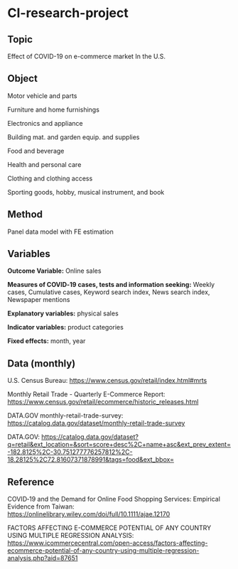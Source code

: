 # CI-research-project

## Topic

Effect of COVID-19 on e-commerce market In the U.S.

## Object

Motor vehicle and parts

Furniture and home furnishings

Electronics and appliance

Building mat. and garden equip. and supplies

Food and beverage

Health and personal care

Clothing and clothing access 

Sporting goods, hobby, musical instrument, and book

## Method

Panel data model with FE estimation

## Variables 

**Outcome Variable:** Online sales

**Measures of COVID‐19 cases, tests and information seeking:** Weekly cases, Cumulative cases, Keyword search index, News search index, Newspaper mentions

**Explanatory variables:** physical sales

**Indicator variables:** product categories

**Fixed effects:** month, year

## Data (monthly)

U.S. Census Bureau: https://www.census.gov/retail/index.html#mrts

Monthly Retail Trade - Quarterly E-Commerce Report: https://www.census.gov/retail/ecommerce/historic_releases.html

DATA.GOV monthly-retail-trade-survey: https://catalog.data.gov/dataset/monthly-retail-trade-survey

DATA.GOV: https://catalog.data.gov/dataset?q=retail&ext_location=&sort=score+desc%2C+name+asc&ext_prev_extent=-182.8125%2C-30.751277776257812%2C-18.28125%2C72.81607371878991&tags=food&ext_bbox=

## Reference

COVID‐19 and the Demand for Online Food Shopping Services: Empirical Evidence from Taiwan: https://onlinelibrary.wiley.com/doi/full/10.1111/ajae.12170

FACTORS AFFECTING E-COMMERCE POTENTIAL OF ANY COUNTRY USING MULTIPLE REGRESSION ANALYSIS: https://www.icommercecentral.com/open-access/factors-affecting-ecommerce-potential-of-any-country-using-multiple-regression-analysis.php?aid=87651

